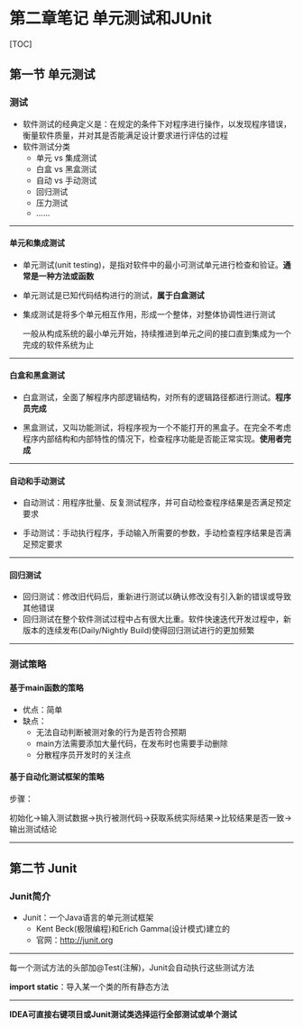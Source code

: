 # 第二章笔记 单元测试和JUnit

[TOC]

## 第一节 单元测试

### 测试

- 软件测试的经典定义是：在规定的条件下对程序进行操作，以发现程序错误，衡量软件质量，并对其是否能满足设计要求进行评估的过程
- 软件测试分类
  - 单元 vs 集成测试
  - 白盒 vs 黑盒测试
  - 自动 vs 手动测试
  - 回归测试
  - 压力测试
  - ……

------

#### 单元和集成测试

- 单元测试(unit testing)，是指对软件中的最小可测试单元进行检查和验证。**通常是一种方法或函数**
- 单元测试是已知代码结构进行的测试，**属于白盒测试**



- 集成测试是将多个单元相互作用，形成一个整体，对整体协调性进行测试

  一般从构成系统的最小单元开始，持续推进到单元之间的接口直到集成为一个完成的软件系统为止

------

#### 白盒和黑盒测试

- 白盒测试，全面了解程序内部逻辑结构，对所有的逻辑路径都进行测试。**程序员完成**



- 黑盒测试，又叫功能测试，将程序视为一个不能打开的黑盒子。在完全不考虑程序内部结构和内部特性的情况下，检查程序功能是否能正常实现。**使用者完成**

------

#### 自动和手动测试

- 自动测试：用程序批量、反复测试程序，并可自动检查程序结果是否满足预定要求



- 手动测试：手动执行程序，手动输入所需要的参数，手动检查程序结果是否满足预定要求

------

#### 回归测试

- 回归测试：修改旧代码后，重新进行测试以确认修改没有引入新的错误或导致其他错误
- 回归测试在整个软件测试过程中占有很大比重。软件快速迭代开发过程中，新版本的连续发布(Daily/Nightly Build)使得回归测试进行的更加频繁

------

### 测试策略

#### 基于main函数的策略

- 优点：简单
- 缺点：
  - 无法自动判断被测对象的行为是否符合预期
  - main方法需要添加大量代码，在发布时也需要手动删除
  - 分散程序员开发时的关注点

#### 基于自动化测试框架的策略

步骤：

​          初始化->输入测试数据->执行被测代码->获取系统实际结果->比较结果是否一致->输出测试结论

------

## 第二节 Junit

### Junit简介

- Junit：一个Java语言的单元测试框架
  - Kent Beck(极限编程)和Erich Gamma(设计模式)建立的
  - 官网：http://junit.org

------

每一个测试方法的头部加@Test(注解)，Junit会自动执行这些测试方法

**import static**：导入某一个类的所有静态方法

------

**IDEA可直接右键项目或Junit测试类选择运行全部测试或单个测试**